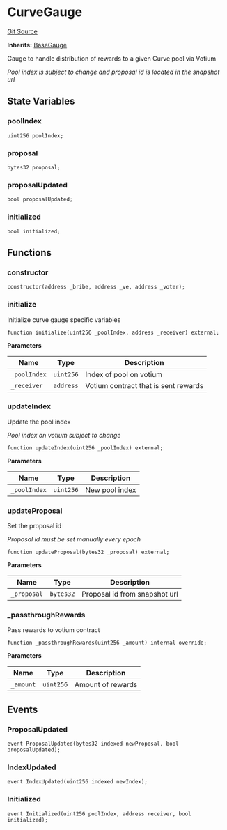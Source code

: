 # CurveGauge
[Git Source](https://github.com/alchemix-finance/alchemix-v2-dao/blob/d8d0b0d485c418b8ae578e8607716a71a6b37bf6/src/gauges/CurveGauge.sol)

**Inherits:**
[BaseGauge](/src/BaseGauge.sol/contract.BaseGauge.md)

Gauge to handle distribution of rewards to a given Curve pool via Votium

*Pool index is subject to change and proposal id is located in the snapshot url*


## State Variables
### poolIndex

```solidity
uint256 poolIndex;
```


### proposal

```solidity
bytes32 proposal;
```


### proposalUpdated

```solidity
bool proposalUpdated;
```


### initialized

```solidity
bool initialized;
```


## Functions
### constructor


```solidity
constructor(address _bribe, address _ve, address _voter);
```

### initialize

Initialize curve gauge specific variables


```solidity
function initialize(uint256 _poolIndex, address _receiver) external;
```
**Parameters**

|Name|Type|Description|
|----|----|-----------|
|`_poolIndex`|`uint256`|Index of pool on votium|
|`_receiver`|`address`|Votium contract that is sent rewards|


### updateIndex

Update the pool index

*Pool index on votium subject to change*


```solidity
function updateIndex(uint256 _poolIndex) external;
```
**Parameters**

|Name|Type|Description|
|----|----|-----------|
|`_poolIndex`|`uint256`|New pool index|


### updateProposal

Set the proposal id

*Proposal id must be set manually every epoch*


```solidity
function updateProposal(bytes32 _proposal) external;
```
**Parameters**

|Name|Type|Description|
|----|----|-----------|
|`_proposal`|`bytes32`|Proposal id from snapshot url|


### _passthroughRewards

Pass rewards to votium contract


```solidity
function _passthroughRewards(uint256 _amount) internal override;
```
**Parameters**

|Name|Type|Description|
|----|----|-----------|
|`_amount`|`uint256`|Amount of rewards|


## Events
### ProposalUpdated

```solidity
event ProposalUpdated(bytes32 indexed newProposal, bool proposalUpdated);
```

### IndexUpdated

```solidity
event IndexUpdated(uint256 indexed newIndex);
```

### Initialized

```solidity
event Initialized(uint256 poolIndex, address receiver, bool initialized);
```

